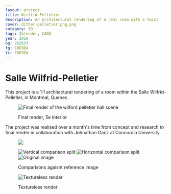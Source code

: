 ```yaml
---
layout: project
title: Wilfrid-Pelletier
description: An architectural rendering of a real room with a twist
cover: dither-pelletier.png.png
category: 3D
tags: [blender, CAD]
year: 2019
bg: 262633
fg: E9E9EA
tc: E9E9EA
---
```


# Salle Wilfrid-Pelletier

This project is a 1:1 architectural rendering of a room within the Salle Wilfrid-Pelletier, in Montreal, Quebec.

<figure>

![Final render of the wilford pelletier hall scene](/assets/img/work/pelletier/dither-wp-final.png.png)
<figcaption>Final render, 5e interior</figcaption>
</figure>

The project was realised over a month's time from concept and research to final render in collaboration with Johnathan Ganz at Concordia University.

<figure>

![](/assets/img/work/pelletier/dither-wp-exterior.png.png)
<figcaption></figcaption>
</figure>

<figure>

![Vertical comparison split](/assets/img/work/pelletier/dither-wp-comparison-00.png.png)
![Horizontal comparison split](/assets/img/work/pelletier/dither-wp-comparison-01.png.png)
![Original image](/assets/img/work/pelletier/dither-wp-ref.jpg.png)
<figcaption>Comparisons agaisnt reference image</figcaption>
</figure>

<figure>

![Textureless render](/assets/img/work/pelletier/dither-wp-no-tex.png.png)
<figcaption>Textureless render</figcaption>
</figure>
